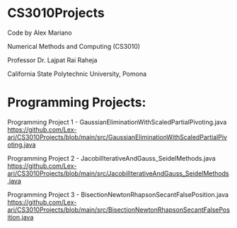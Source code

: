 # CS3010Projects

Code by Alex Mariano

Numerical Methods and Computing (CS3010)

Professor Dr. Lajpat Rai Raheja

California State Polytechnic University, Pomona


# Programming Projects:
Programming Project 1 - GaussianEliminationWithScaledPartialPivoting.java https://github.com/Lex-ari/CS3010Projects/blob/main/src/GaussianEliminationWithScaledPartialPivoting.java


Programming Project 2 - JacobiIIterativeAndGauss_SeidelMethods.java https://github.com/Lex-ari/CS3010Projects/blob/main/src/JacobiIIterativeAndGauss_SeidelMethods.java


Programming Project 3 - BisectionNewtonRhapsonSecantFalsePosition.java https://github.com/Lex-ari/CS3010Projects/blob/main/src/BisectionNewtonRhapsonSecantFalsePosition.java
